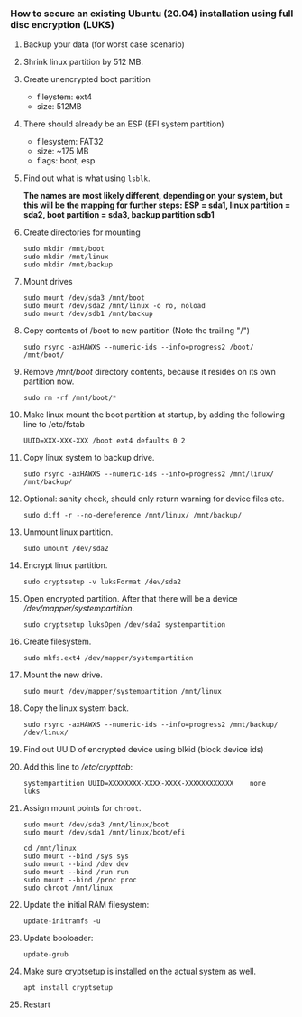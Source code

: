### How to secure an existing Ubuntu (20.04) installation using full disc encryption (LUKS)

1. Backup your data (for worst case scenario)

1. Shrink linux partition by 512 MB.

1. Create unencrypted boot partition
    - fileystem: ext4
    - size: 512MB

1. There should already be an ESP (EFI system partition)
   - filesystem: FAT32
   - size: ~175 MB
   - flags: boot, esp

1. Find out what is what using ```lsblk```.

   **The names are most likely different, depending on your system, but this will be the mapping for further steps:
   ESP = sda1, linux partition = sda2, boot partition = sda3, backup partition sdb1**

1. Create directories for mounting
    ```
    sudo mkdir /mnt/boot
    sudo mkdir /mnt/linux
    sudo mkdir /mnt/backup
    ```

1. Mount drives
    ```
    sudo mount /dev/sda3 /mnt/boot
    sudo mount /dev/sda2 /mnt/linux -o ro, noload
    sudo mount /dev/sdb1 /mnt/backup
    ```

1. Copy contents of /boot to new partition (Note the trailing "/")
    ```
    sudo rsync -axHAWXS --numeric-ids --info=progress2 /boot/ /mnt/boot/
    ```

1. Remove */mnt/boot* directory contents, because it resides on its own partition now.
    ```
    sudo rm -rf /mnt/boot/*
    ```

1. Make linux mount the boot partition at startup, by adding the following line to /etc/fstab
    ```
    UUID=XXX-XXX-XXX /boot ext4 defaults 0 2
    ```

1. Copy linux system to backup drive.
    ```
    sudo rsync -axHAWXS --numeric-ids --info=progress2 /mnt/linux/ /mnt/backup/
    ```

1. Optional: sanity check, should only return warning for device files etc.
    ```
    sudo diff -r --no-dereference /mnt/linux/ /mnt/backup/
    ```

1. Unmount linux partition.
    ```
    sudo umount /dev/sda2
    ```

1. Encrypt linux partition.
    ```
    sudo cryptsetup -v luksFormat /dev/sda2
    ```

1. Open encrypted partition. After that there will be a device */dev/mapper/systempartition*.
    ```
    sudo cryptsetup luksOpen /dev/sda2 systempartition
    ```

1. Create filesystem.
    ```
    sudo mkfs.ext4 /dev/mapper/systempartition
    ```

1. Mount the new drive.
    ```
    sudo mount /dev/mapper/systempartition /mnt/linux
    ```

1. Copy the linux system back.
    ```
    sudo rsync -axHAWXS --numeric-ids --info=progress2 /mnt/backup/ /dev/linux/
    ```

1. Find out UUID of encrypted device using blkid (block device ids)

1. Add this line to */etc/crypttab*:
    ```
    systempartition UUID=XXXXXXXX-XXXX-XXXX-XXXXXXXXXXXX	none	luks
    ```

1. Assign mount points for ```chroot```.
    ```
    sudo mount /dev/sda3 /mnt/linux/boot
    sudo mount /dev/sda1 /mnt/linux/boot/efi

    cd /mnt/linux
    sudo mount --bind /sys sys
    sudo mount --bind /dev dev
    sudo mount --bind /run run
    sudo mount --bind /proc proc
    sudo chroot /mnt/linux
    ```

1. Update the initial RAM filesystem:
    ```
    update-initramfs -u
    ```

1. Update booloader:
    ```
    update-grub
    ```

1. Make sure cryptsetup is installed on the actual system as well.

    ```
    apt install cryptsetup
    ```

1. Restart
